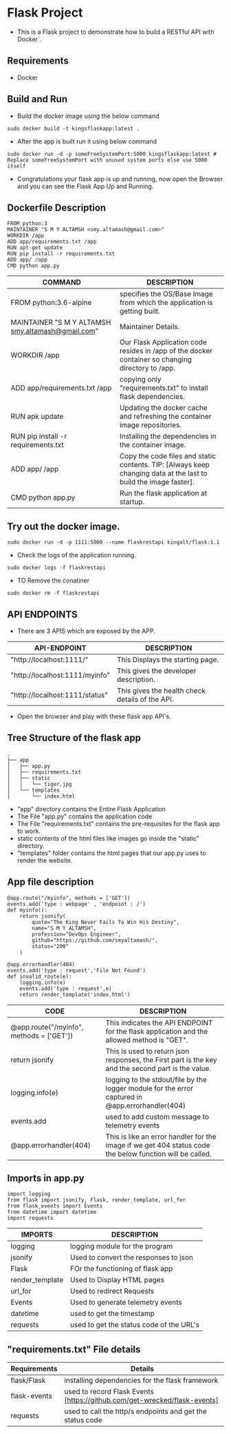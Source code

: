 # Flask Project
* This is a Flask project to demonstrate how to build a RESTful API with Docker`.

## Requirements
* Docker 

## Build and Run

* Build the docker image using the below command
```
sudo docker build -t kingsflaskapp:latest .

```
* After the app is built run it using below command
```
sudo docker run -d -p someFreeSystemPort:5000 kingsflaskapp:latest # Replace someFreeSystemPort with unused system ports else use 5000 itself 
```
* Congratulations your flask app is up and running, now open the Browser and you can see the Flask App Up and Running.

## Dockerfile Description
```
FROM python:3
MAINTAINER "S M Y ALTAMSH <smy.altamash@gmail.com>"
WORKDIR /app
ADD app/requirements.txt /app
RUN apt-get update
RUN pip install -r requirements.txt
ADD app/ /app
CMD python app.py
```

| COMMAND | DESCRIPTION |
| --- | --- |
| FROM python:3.6-alpine | specifies the OS/Base Image from which the application is getting built. |
| MAINTAINER "S M Y ALTAMSH <smy.altamash@gmail.com>" | Maintainer Details. |
| WORKDIR /app | Our Flask Application code resides in /app of the docker container so changing directory to /app. |
| ADD app/requirements.txt /app | copying only "requirements.txt" to install flask dependencies. |
| RUN apk update | Updating the docker cache and refreshing the container image repositories. |
| RUN pip install -r requirements.txt | Installing the dependencies in the container image. |
| ADD app/ /app | Copy the code files and static contents. TIP: [Always keep changing data at the last to build the image faster]. |
| CMD python app.py | Run the flask application at startup. |

## Try out the docker image.

```
sudo docker run -d -p 1111:5000 --name flaskrestapi kingalt/flask:1.1
```

* Check the logs of the application running.

```
sudo docker logs -f flaskrestapi
```

* TO Remove the conatiner

```
sudo docker rm -f flaskrestapi
```

## API ENDPOINTS

* There are 3 APIS which are exposed by the APP.

| API-ENDPOINT | DESCRIPTION |
| --- | --- |
| "http://localhost:1111/" | This Displays the starting page. |
| "http://localhost:1111/myinfo" | This gives the developer description. |
| "http://localhost:1111/status" | This gives the health check details of the API. |

* Open the browser and play with these flask app API's.

## Tree Structure of the flask app

```
.
├── app
│   ├── app.py
│   ├── requirements.txt
│   ├── static
│   │   └── tiger.jpg
│   └── templates
│       └── index.html
```

* "app" directory contains the Entire Flask Application
* The File "app.py" contains the application code
* The File "requirements.txt" contains the pre-requisites for the flask app to work.
* static contents of the html files like images go inside the "static" directory.
* "templates" folder contains the html pages that our app.py uses to render the website.

## App file description
```
@app.route("/myinfo", methods = ['GET'])
events.add('type : webpage' , 'endpoint : /')
def myinfo():
    return jsonify(
        quote="The King Never Fails To Win His Destiny",
        name="S M Y ALTAMSH",
        profession="DevOps Engineer",
        github="https://github.com/smyaltamash/",
        status="200"
    )

@app.errorhandler(404)
events.add('type : request','File Not Found')
def invalid_route(e):
    logging.info(e)
    events.add('type : request',e) 
    return render_template('index.html')

```
| CODE | DESCRIPTION |
| --- | --- |
| @app.route("/myinfo", methods = ['GET']) | This indicates the API ENDPOINT for the flask application and the allowed method is "GET". |
| return jsonify | This is used to return json responses, the First part is the key and the second part is the value. |
| logging.info(e) | logging to the stdout/file by the logger module for the error captured in @app.errorhandler(404) |
| events.add | used to add custom message to telemetry events |
| @app.errorhandler(404) | This is like an error handler for the image if we get 404 status code the below function will be called. |

## Imports in app.py

```
import logging                                                     
from flask import jsonify, Flask, render_template, url_for         
from flask_events import Events                                    
from datetime import datetime                                      
import requests                                                    
```

| IMPORTS | DESCRIPTION |
| --- | --- |
| logging | logging module for the program |
| jsonify | Used to convert the responses to json |
| Flask | FOr the functioning of flask app |
| render_template | Used to Display HTML pages |
| url_for | Used to redirect Requests |
| Events | Used to generate telemetry events |
| datetime | used to get the timestamp |
| requests | used to get the status code of the URL's |

## "requirements.txt" File details

| Requirements | Details |
| --- | --- |
| flask/Flask | installing dependencies for the flask framework |
| flask-events | used to record Flask Events [https://github.com/get-wrecked/flask-events] |
| requests | used to call the http/s endpoints and get the status code |

